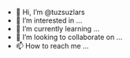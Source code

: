 - 👋 Hi, I’m @tuzsuzlars
- 👀 I’m interested in ...
- 🌱 I’m currently learning ...
- 💞️ I’m looking to collaborate on ...
- 📫 How to reach me ...

<!---
tuzsuzlars/tuzsuzlars is a ✨ special ✨ repository because its `README.md` (this file) appears on your GitHub profile.
You can click the Preview link to take a look at your changes.
--->
